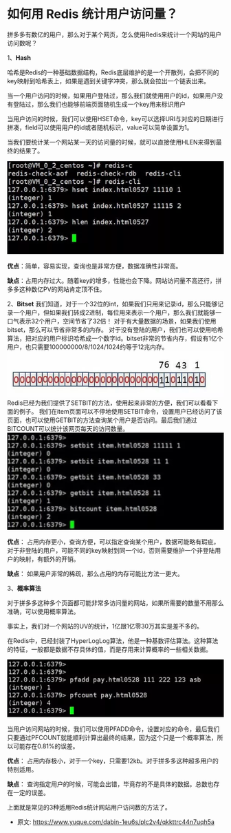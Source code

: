 # 如何用 Redis 统计用户访问量？
<!--page header-->

拼多多有数亿的用户，那么对于某个网页，怎么使用Redis来统计一个网站的用户访问数呢？

1、**Hash**

哈希是Redis的一种基础数据结构，Redis底层维护的是一个开散列，会把不同的key映射到哈希表上，如果是遇到关键字冲突，那么就会拉出一个链表出来。

当一个用户访问的时候，如果用户登陆过，那么我们就使用用户的id，如果用户没有登陆过，那么我们也能够前端页面随机生成一个key用来标识用户

当用户访问的时候，我们可以使用HSET命令，key可以选择URI与对应的日期进行拼凑，field可以使用用户的id或者随机标识，value可以简单设置为1。

当我们要统计某一个网站某一天的访问量的时候，就可以直接使用HLEN来得到最终的结果了。

![](./img/4gtz8Z0hVKP6C_uo/image-20230103192155492-786959.png)

**优点**：简单，容易实现，查询也是非常方便，数据准确性非常高。

**缺点**：占用内存过大。随着key的增多，性能也会下降。网站访问量不高还行，拼多多这种数亿PV的网站肯定顶不住。

2、**Bitset**
我们知道，对于一个32位的int，如果我们只用来记录id，那么只能够记录一个用户，但如果我们转成2进制，每位用来表示一个用户，那么我们就能够一口气表示32个用户，空间节省了32倍！
对于有大量数据的场景，如果我们使用bitset，那么可以节省非常多的内存。
对于没有登陆的用户，我们也可以使用哈希算法，把对应的用户标识哈希成一个数字id。bitset非常的节省内存，假设有1亿个用户，也只需要100000000/8/1024/1024约等于12兆内存。
![](./img/4gtz8Z0hVKP6C_uo/image-20230103192209138-732974.png)
Redis已经为我们提供了SETBIT的方法，使用起来非常的方便，我们可以看看下面的例子。
我们在item页面可以不停地使用SETBIT命令，设置用户已经访问了该页面，也可以使用GETBIT的方法查询某个用户是否访问。最后我们通过BITCOUNT可以统计该网页每天的访问数量。
![](./img/4gtz8Z0hVKP6C_uo/image-20230103192638814-088059.png)

**优点**： 占用内存更小，查询方便，可以指定查询某个用户，数据可能略有瑕疵，对于非登陆的用户，可能不同的key映射到同一个id，否则需要维护一个非登陆用户的映射，有额外的开销。

**缺点**： 如果用户非常的稀疏，那么占用的内存可能比方法一更大。

3、**概率算法**

对于拼多多这种多个页面都可能非常多访问量的网站，如果所需要的数量不用那么准确，可以使用概率算法。

事实上，我们对一个网站的UV的统计，1亿跟1亿零30万其实是差不多的。

在Redis中，已经封装了HyperLogLog算法，他是一种基数评估算法。这种算法的特征，一般都是数据不存具体的值，而是存用来计算概率的一些相关数据。

![](./img/4gtz8Z0hVKP6C_uo/image-20230103192416865-594607.png)

当用户访问网站的时候，我们可以使用PFADD命令，设置对应的命令，最后我们只要通过PFCOUNT就能顺利计算出最终的结果，因为这个只是一个概率算法，所以可能存在0.81%的误差。

**优点**： 占用内存极小，对于一个key，只需要12kb。对于拼多多这种超多用户的特别适用。

**缺点**： 查询指定用户的时候，可能会出错，毕竟存的不是具体的数据。总数也存在一定的误差。

上面就是常见的3种适用Redis统计网站用户访问数的方法了。


<!--page footer-->
- 原文: <https://www.yuque.com/dabin-1eu6s/plc2v4/qkkttrc44n7uqh5a>